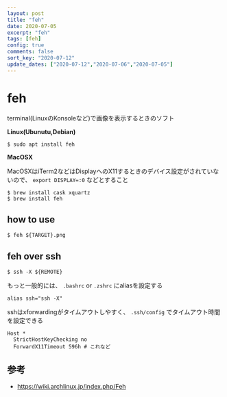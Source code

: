 ```yaml
---
layout: post
title: "feh"
date: 2020-07-05
excerpt: "feh"
tags: [feh]
config: true
comments: false
sort_key: "2020-07-12"
update_dates: ["2020-07-12","2020-07-06","2020-07-05"]
---
```


# feh
terminal(LinuxのKonsoleなど)で画像を表示するときのソフト  

**Linux(Ubunutu,Debian)**  

```console
$ sudo apt install feh
```

**MacOSX**  

MacOSXはiTerm2などはDisplayへのX11するときのデバイス設定がされていないので、 `export DISPLAY=:0` などとすること

```console
$ brew install cask xquartz
$ brew install feh
```

## how to use

```console
$ feh ${TARGET}.png
```

## feh over ssh

```console
$ ssh -X ${REMOTE}
```

もっと一般的には、 `.bashrc` or `.zshrc` にaliasを設定する

```console
alias ssh="ssh -X"
```

sshはxforwardingがタイムアウトしやすく、 `.ssh/config` でタイムアウト時間を設定できる  

```console
Host *
  StrictHostKeyChecking no
  ForwardX11Timeout 596h # これなど
```

## 参考
 - https://wiki.archlinux.jp/index.php/Feh
